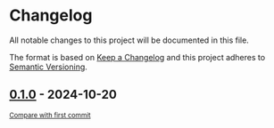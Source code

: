 # Changelog

All notable changes to this project will be documented in this file.

The format is based on [Keep a Changelog](http://keepachangelog.com/en/1.0.0/)
and this project adheres to [Semantic Versioning](http://semver.org/spec/v2.0.0.html).

<!-- insertion marker -->
## [0.1.0](https://github.com/tsypuk/aws-news/releases/tag/0.1.0) - 2024-10-20

<small>[Compare with first commit](https://github.com/tsypuk/aws-news/compare/74003ac0db6275eb2aad91cb52101d84580cc25c...0.1.0)</small>

